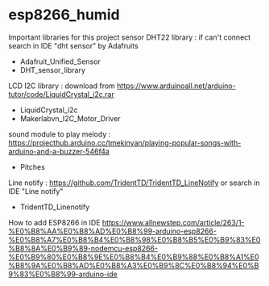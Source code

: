 # esp8266_humid
Important libraries for this project
sensor DHT22 library : if can't connect search in IDE "dht sensor" by Adafruits
- Adafruit_Unified_Sensor
- DHT_sensor_library

LCD I2C library : download from https://www.arduinoall.net/arduino-tutor/code/LiquidCrystal_i2c.rar
- LiquidCrystal_i2c
- Makerlabvn_I2C_Motor_Driver

sound module to play melody : https://projecthub.arduino.cc/tmekinyan/playing-popular-songs-with-arduino-and-a-buzzer-546f4a
- Pitches

Line notify : https://github.com/TridentTD/TridentTD_LineNotify or search in IDE "Line notify"
- TridentTD_Linenotify

How to add ESP8266 in IDE
https://www.allnewstep.com/article/263/1-%E0%B8%AA%E0%B8%AD%E0%B8%99-arduino-esp8266-%E0%B8%A7%E0%B8%B4%E0%B8%98%E0%B8%B5%E0%B9%83%E0%B8%8A%E0%B9%89-nodemcu-esp8266-%E0%B9%80%E0%B8%9E%E0%B8%B4%E0%B9%88%E0%B8%A1%E0%B8%9A%E0%B8%AD%E0%B8%A3%E0%B9%8C%E0%B8%94%E0%B9%83%E0%B8%99-arduino-ide
